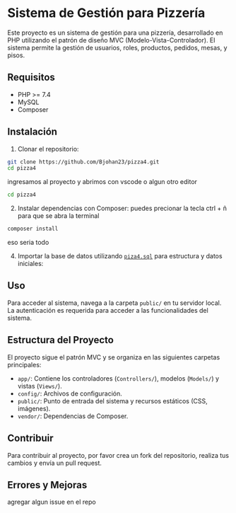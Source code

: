 # Sistema de Gestión para Pizzería

Este proyecto es un sistema de gestión para una pizzería, desarrollado en PHP utilizando el patrón de diseño MVC (Modelo-Vista-Controlador). El sistema permite la gestión de usuarios, roles, productos, pedidos, mesas, y pisos.

## Requisitos

- PHP >= 7.4
- MySQL
- Composer

## Instalación

1. Clonar el repositorio:

```bash
git clone https://github.com/Bjohan23/pizza4.git
cd pizza4
```
ingresamos al proyecto y abrimos con vscode o algun otro editor
```bash
cd pizza4
```

2. Instalar dependencias con Composer: puedes precionar la tecla ctrl + ñ para que se abra la terminal 

```bash
composer install
```
eso seria todo

4. Importar la base de datos utilizando [`piza4.sql`](command:_github.copilot.openRelativePath?%5B%7B%22scheme%22%3A%22file%22%2C%22authority%22%3A%22%22%2C%22path%22%3A%22%2Fc%3A%2Fxampp%2Fhtdocs%2Fpizza4%2Fpiza4.sql%22%2C%22query%22%3A%22%22%2C%22fragment%22%3A%22%22%7D%5D "c:\\xampp\htdocs\pizza4\piza4.sql") para estructura y datos iniciales:


## Uso

Para acceder al sistema, navega a la carpeta `public/` en tu servidor local. La autenticación es requerida para acceder a las funcionalidades del sistema.

## Estructura del Proyecto

El proyecto sigue el patrón MVC y se organiza en las siguientes carpetas principales:

- `app/`: Contiene los controladores (`Controllers/`), modelos (`Models/`) y vistas (`Views/`).
- `config/`: Archivos de configuración.
- `public/`: Punto de entrada del sistema y recursos estáticos (CSS, imágenes).
- `vendor/`: Dependencias de Composer.

## Contribuir

Para contribuir al proyecto, por favor crea un fork del repositorio, realiza tus cambios y envía un pull request.

## Errores y Mejoras
agregar algun issue en el repo